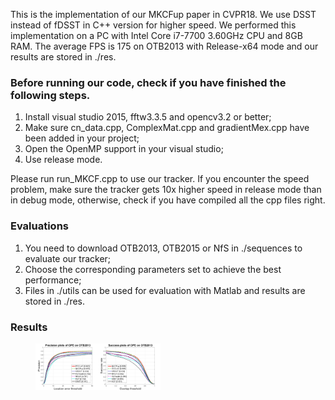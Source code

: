 This is the implementation of our MKCFup paper in CVPR18.  We use DSST instead of fDSST in C++ version for higher speed.
We performed this implementation on a PC with Intel Core i7-7700 3.60GHz CPU and 8GB RAM.
The average FPS is 175 on OTB2013 with Release-x64 mode and our results are stored in ./res.

### Before running our code, check if you have finished the following steps.

1. Install visual studio 2015, fftw3.3.5 and opencv3.2 or better;
2. Make sure cn_data.cpp, ComplexMat.cpp and gradientMex.cpp have been added in your project;
3. Open the OpenMP support in your visual studio;
4. Use release mode.

Please run run_MKCF.cpp to use our tracker. If you encounter the speed problem, make sure the tracker gets 10x higher speed in release mode than in debug mode, otherwise, check if you have compiled all the cpp files right.

### Evaluations

1. You need to download OTB2013, OTB2015 or NfS in ./sequences to evaluate our tracker;
2. Choose the corresponding parameters set to achieve the best performance;
3. Files in ./utils can be used for evaluation with Matlab and results are stored in ./res.

### Results
<figure class="half">
    <img src="4PRE_trackers_OTB2013.jpg" width="100"/><img src="4AUC_trackers_OTB2013.jpg" width="100"/>
</center>
